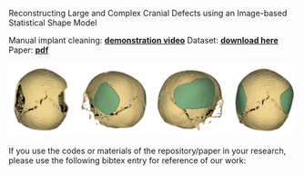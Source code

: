  Reconstructing Large and Complex Cranial Defects using an Image-based Statistical Shape Model


Manual implant cleaning: [**demonstration video**](https://figshare.com/articles/dataset/Reconstruction_of_Large_and_Complex_Cranial_Defects/19328816/3?file=34326815)
Dataset: [**download here**](https://autoimplant2021.grand-challenge.org/)
Paper:  [**pdf**](https://autoimplant2021.grand-challenge.org/)

![skull-with-two-defects](https://github.com/Jianningli/ssm/blob/main/assets/skull-with-two-defects.png)






If you use the codes or materials of the repository/paper in your research, please use the following bibtex entry for reference of our work:

```

```
